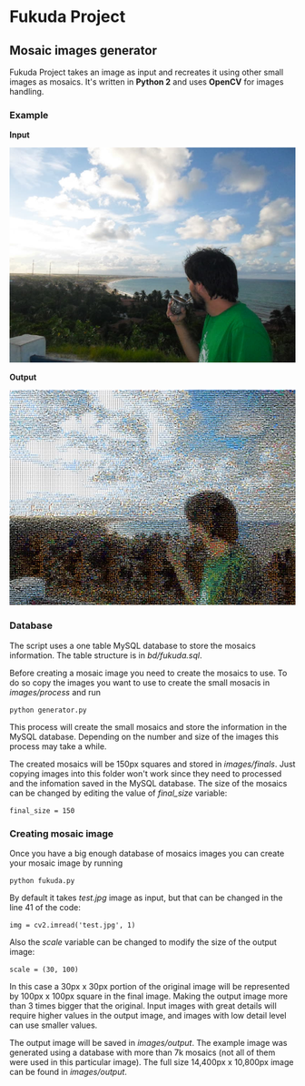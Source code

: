 # Fukuda Project
## Mosaic images generator

Fukuda Project takes an image as input and recreates it using other small images as mosaics. It's written in **Python 2** and uses **OpenCV** for images handling.

### Example
**Input**

![Input image](https://raw.githubusercontent.com/AngelGris/fukuda-project/master/images/examples/20160906_original.jpg)

**Output**

![Output image](https://raw.githubusercontent.com/AngelGris/fukuda-project/master/images/examples/20160906_output.jpg)

### Database
The script uses a one table MySQL database to store the mosaics information. The table structure is in *bd/fukuda.sql*.

Before creating a mosaic image you need to create the mosaics to use. To do so copy the images you want to use to create the small mosacis in *images/process* and run

    python generator.py

This process will create the small mosaics and store the information in the MySQL database. Depending on the number and size of the images this process may take a while.

The created mosaics will be 150px squares and stored in *images/finals*. Just copying images into this folder won't work since they need to processed and the infomation saved in the MySQL database. The size of the mosaics can be changed by editing the value of *final_size* variable:

    final_size = 150

### Creating mosaic image
Once you have a big enough database of mosaics images you can create your mosaic image by running

    python fukuda.py

By default it takes *test.jpg* image as input, but that can be changed in the line 41 of the code:

    img = cv2.imread('test.jpg', 1)

Also the *scale* variable can be changed to modify the size of the output image:

    scale = (30, 100)

In this case a 30px x 30px portion of the original image will be represented by 100px x 100px square in the final image. Making the output image more than 3 times bigger that the original. Input images with great details will require higher values in the output image, and images with low detail level can use smaller values.

The output image will be saved in *images/output*. The example image was generated using a database with more than 7k mosaics (not all of them were used in this particular image). The full size 14,400px x 10,800px image can be found in *images/output*.